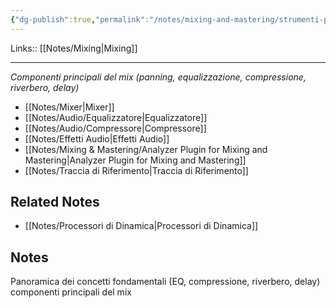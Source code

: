 ```yaml
---
{"dg-publish":true,"permalink":"/notes/mixing-and-mastering/strumenti-per-il-mixing/"}
---
```


Links:: [[Notes/Mixing\|Mixing]]

---
_Componenti principali del mix (panning, equalizzazione, compressione, riverbero, delay)_

- [[Notes/Mixer\|Mixer]]
- [[Notes/Audio/Equalizzatore\|Equalizzatore]]
- [[Notes/Audio/Compressore\|Compressore]]
- [[Notes/Effetti Audio\|Effetti Audio]]
- [[Notes/Mixing & Mastering/Analyzer Plugin for Mixing and Mastering\|Analyzer Plugin for Mixing and Mastering]]
- [[Notes/Traccia di Riferimento\|Traccia di Riferimento]]


## Related Notes

- [[Notes/Processori di Dinamica\|Processori di Dinamica]]


## Notes

Panoramica dei concetti fondamentali (EQ, compressione, riverbero, delay)
componenti principali del mix


